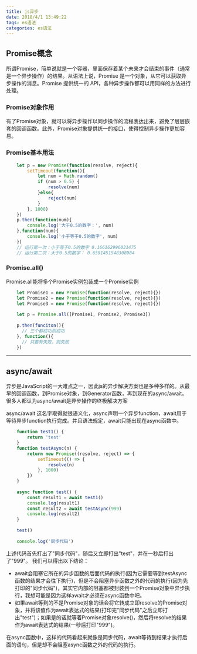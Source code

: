 ```yaml
---
title: js异步
date: 2018/4/1 13:49:22 
tags: es语法
categories: es语法
---
```


## Promise概念
所谓Promise，简单说就是一个容器，里面保存着某个未来才会结束的事件（通常是一个异步操作）的结果。从语法上说，Promise 是一个对象，从它可以获取异步操作的消息。Promise 提供统一的 API，各种异步操作都可以用同样的方法进行处理。

### Promise对象作用
有了Promise对象，就可以将异步操作以同步操作的流程表达出来，避免了层层嵌套的回调函数。此外，Promise对象提供统一的接口，使得控制异步操作更加容易。

### Promise基本用法
```js
	let p = new Promise(function(resolve, reject){
	    setTimeout(function(){
	        let num = Math.random()
	        if (num > 0.5) {
	            resolve(num)
	        }else{
	            reject(num)
	        }
	    }, 1000)
	})
	p.then(function(num){
	    console.log('大于0.5的数字：', num)
	},function(num){
	    console.log('小于等于0.5的数字', num)
	})
	// 运行第一次：小于等于0.5的数字 0.166162996031475
	// 运行第二次：大于0.5的数字： 0.6591451548308984
```

### Promise.all()
Promise.all能将多个Promise实例包装成一个Promise实例
```js
	let Promise1 = new Promise(function(resolve, reject){})
	let Promise2 = new Promise(function(resolve, reject){})
	let Promise3 = new Promise(function(resolve, reject){})
	
	let p = Promise.all([Promise1, Promise2, Promise3])
	
	p.then(funciton(){
	  // 三个都成功则成功  
	}, function(){
	  // 只要有失败，则失败 
	})
```
----------

## async/await
异步是JavaScript的一大难点之一，因此js的异步解决方案也是多种多样的。从最早的回调函数，到Promise对象，到Generator函数，再到现在的async/await。很多人都认为async/await是异步操作的终极解决方案

async/await 这名字取得就很语义化，async声明一个异步function，await用于等待异步function执行完成。并且语法规定，await只能出现在async函数中。

```js
	function test1() {
	    return 'test'
	}
	function testAsync(n) {
	    return new Promise((resolve, reject) => {
	        setTimeout(() => {
	            resolve(n)
	        }, 1000)
	    })
	}
	
	async function test() {
	    const result1 = await test1()    
	    console.log(result1)
	    const result2 = await testAsync(999)
	    console.log(result2)
	}
	
	test()
	
	console.log('同步代码')
```
上述代码首先打出了"同步代码"，随后又立即打出"test"，并在一秒后打出了"999"。
我们可以得出以下结论：

- await会阻塞它所在的异步函数的后面代码的执行(因为它需要等到testAsync函数的结果才会往下执行)，但是不会阻塞异步函数之外的代码的执行(因为先打印的"同步代码")，其实它内部的阻塞都被封装到一个Promise对象中异步执行，我想可能是因为这样await才必须在async函数中吧。
- 如果await等到的不是Promise对象的话会将它转成立即resolve的Promise对象，并将该值作为await表达式的结果(打印完"同步代码"之后立即打出"test")；如果是的话就等着Promise对象resolve()，然后将resolve的结果作为await表达式的结果(一秒后打印"999")。

在async函数中，这样的代码看起来就像是同步代码，await等待到结果才执行后面的语句，但是却不会阻塞async函数之外的代码的执行。



